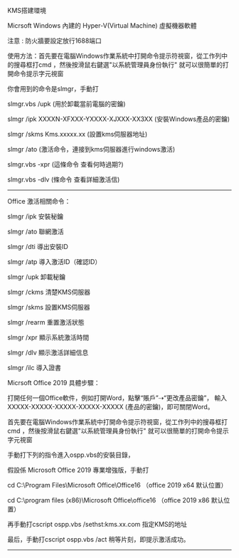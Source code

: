 KMS搭建環境

Micrsoft Windows 內建的 Hyper-V(Virtual Machine) 虛擬機器軟體

   
注意 : 防火牆要設定放行1688端口


使用方法：首先要在電腦Windows作業系統中打開命令提示符視窗，從工作列中的搜尋框打cmd ，然後按滑鼠右鍵選"以系統管理員身份執行" 就可以很簡單的打開命令提示字元視窗


你會用到的命令是slmgr，手動打

slmgr.vbs /upk (用於卸載當前電腦的密鑰)

slmgr /ipk XXXXN-XFXXX-YXXXX-XJXXX-XX3XX (安裝Windows產品的密鑰)

slmgr /skms Kms.xxxxx.xx (設置kms伺服器地址)

slmgr /ato (激活命令，連接到kms伺服器進行windows激活)

slmgr.vbs -xpr  (這條命令 查看何時過期?)

slmgr.vbs -dlv  (條命令 查看詳細激活信)

------------------------------------------------------------------------------------------------------------------------------------------
Office 激活相關命令：

slmgr /ipk 安裝秘鑰

slmgr /ato 聯網激活

slmgr /dti 導出安裝ID

slmgr /atp 導入激活ID（確認ID）

slmgr /upk 卸載秘鑰

slmgr /ckms 清楚KMS伺服器

slmgr /skms 設置KMS伺服器

slmgr /rearm 重置激活狀態

slmgr /xpr 顯示系統激活時間

slmgr /dlv 顯示激活詳細信息

slmgr /ilc 導入證書


Micrsoft Office 2019 具體步驟：

打開任何一個Office軟件，例如打開Word，點擊“賬戶”⇢“更改產品密鑰”， 輸入XXXXX-XXXXX-XXXXX-XXXXX-XXXXX (產品的密鑰)，即可關閉Word。

首先要在電腦Windows作業系統中打開命令提示符視窗，從工作列中的搜尋框打cmd ，然後按滑鼠右鍵選"以系統管理員身份執行" 就可以很簡單的打開命令提示字元視窗

手動打下列的指令進入ospp.vbs的安裝目錄，

假設係 Microsoft Office 2019 專業增強版，手動打

cd C:\Program Files\Microsoft Office\Office16       （office 2019 x64 默认位置）

cd C:\program files (x86)\Microsoft Office\office16 （office 2019 x86 默认位置）

再手動打cscript ospp.vbs /sethst:kms.xx.com            指定KMS的地址

最后，手動打cscript ospp.vbs /act 稍等片刻，即提示激活成功。

-------------------------------------------------------------------------------------------------------------------------------------------------
